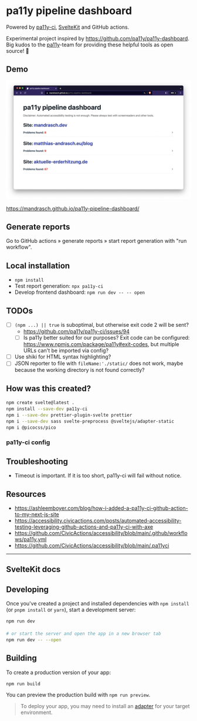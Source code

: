 # pa11y pipeline dashboard

Powered by [pa11y-ci](https://github.com/pa11y/pa11y-ci), [SvelteKit](https://kit.svelte.dev/) and GitHub actions.

Experimental project inspired by https://github.com/pa11y/pa11y-dashboard. Big kudos to the [pa11y](https://github.com/pa11y)-team for providing these helpful tools as open source! 👏

## Demo

![Screenshot of dashboard, 3 sites with multiple errors](.screenshot.jpg?raw=true)

https://mandrasch.github.io/pa11y-pipeline-dashboard/

## Generate reports

Go to GitHub actions &raquo; generate reports &raquo; start report generation with "run workflow".

## Local installation

- `npm install`
- Test report generation: `npx pa11y-ci`
- Develop frontend dashboard: `npm run dev -- -- open`

## TODOs

- [ ] `(npm ...) || true` is suboptimal, but otherwise exit code 2 will be sent?
  - https://github.com/pa11y/pa11y-ci/issues/94
  - [ ] Is pa11y better suited for our purposes? Exit code can be configured: https://www.npmjs.com/package/pa11y#exit-codes, but multiple URLs can't be imported via config?
- [ ] Use shiki for HTML syntax highlighting?
- [ ] JSON reporter to file with `fileName:'./static/` does not work, maybe because the working directory is not found correctly?

## How was this created?

```bash
npm create svelte@latest .
npm install --save-dev pa11y-ci
npm i --save-dev prettier-plugin-svelte prettier
npm i --save-dev sass svelte-preprocess @sveltejs/adapter-static
npm i @picocss/pico
```

### pa11y-ci config

## Troubleshooting

- Timeout is important. If it is too short, pa11y-ci will fail without notice.

## Resources

- https://ashleemboyer.com/blog/how-i-added-a-pa11y-ci-github-action-to-my-next-js-site
- https://accessibility.civicactions.com/posts/automated-accessibility-testing-leveraging-github-actions-and-pa11y-ci-with-axe
- https://github.com/CivicActions/accessibility/blob/main/.github/workflows/pa11y.yml
- https://github.com/CivicActions/accessibility/blob/main/.pa11yci

<hr>

## SvelteKit docs

## Developing

Once you've created a project and installed dependencies with `npm install` (or `pnpm install` or `yarn`), start a development server:

```bash
npm run dev

# or start the server and open the app in a new browser tab
npm run dev -- --open
```

## Building

To create a production version of your app:

```bash
npm run build
```

You can preview the production build with `npm run preview`.

> To deploy your app, you may need to install an [adapter](https://kit.svelte.dev/docs/adapters) for your target environment.
